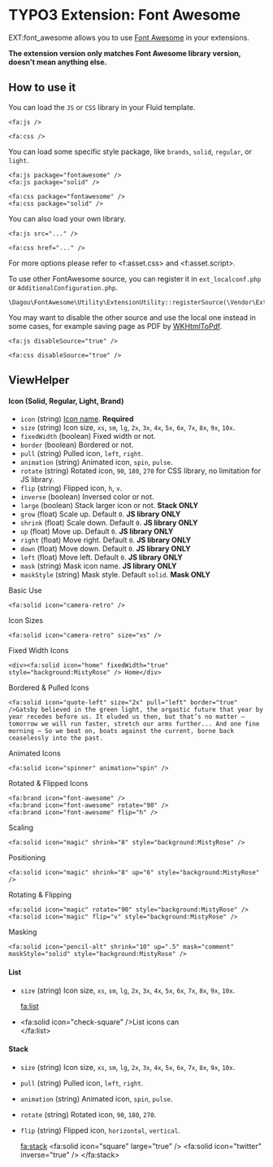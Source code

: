 # TYPO3 Extension: Font Awesome

EXT:font_awesome allows you to use [Font Awesome](https://fontawesome.com/) in your extensions.

**The extension version only matches Font Awesome library version, doesn't mean anything else.**

## How to use it
You can load the `JS` or `CSS` library in your Fluid template.

	<fa:js />
    
    <fa:css />

You can load some specific style package, like `brands`, `solid`, `regular`, or `light`.

    <fa:js package="fontawesome" />
    <fa:js package="solid" />
    
    <fa:css package="fontawesome" />
    <fa:css package="solid" />

You can also load your own library.

    <fa:js src="..." />
    
    <fa:css href="..." />

For more options please refer to &lt;f:asset.css&gt; and &lt;f:asset.script&gt;.

To use other FontAwesome source, you can register it in `ext_localconf.php` or `AdditionalConfiguration.php`.

    \Dagou\FontAwesome\Utility\ExtensionUtility::registerSource(\Vendor\Extension\Source::class);

You may want to disable the other source and use the local one instead in some cases, for example saving page as PDF by [WKHtmlToPdf](https://wkhtmltopdf.org/).

    <fa:js disableSource="true" />
    
    <fa:css disableSource="true" />

## ViewHelper
#### Icon (Solid, Regular, Light, Brand)
- `icon` (string) [Icon name](https://fontawesome.com/icons). **Required**
- `size` (string) Icon size, `xs`, `sm`, `lg`, `2x`, `3x`, `4x`, `5x`, `6x`, `7x`, `8x`, `9x`, `10x`.
- `fixedWidth` (boolean) Fixed width or not.
- `border` (boolean) Bordered or not.
- `pull` (string) Pulled icon, `left`, `right`.
- `animation` (string) Animated icon, `spin`, `pulse`.
- `rotate` (string) Rotated icon, `90`, `180`, `270` for CSS library, no limitation for JS library.
- `flip` (string) Flipped icon, `h`, `v`.
- `inverse` (boolean) Inversed color or not.
- `large` (boolean) Stack larger icon or not. **Stack ONLY**
- `grow` (float) Scale up. Default `0`. **JS library ONLY**
- `shrink` (float) Scale down. Default `0`. **JS library ONLY**
- `up` (float) Move up. Default `0`. **JS library ONLY**
- `right` (float) Move right. Default `0`. **JS library ONLY**
- `down` (float) Move down. Default `0`. **JS library ONLY**
- `left` (float) Move left. Default `0`. **JS library ONLY**
- `mask` (string) Mask icon name. **JS library ONLY**
- `maskStyle` (string) Mask style. Default `solid`. **Mask ONLY**

Basic Use

    <fa:solid icon="camera-retro" />

Icon Sizes

    <fa:solid icon="camera-retro" size="xs" />

Fixed Width Icons

    <div><fa:solid icon="home" fixedWidth="true" style="background:MistyRose" /> Home</div>
    
Bordered & Pulled Icons

    <fa:solid icon="quote-left" size="2x" pull="left" border="true" />Gatsby believed in the green light, the orgastic future that year by year recedes before us. It eluded us then, but that’s no matter — tomorrow we will run faster, stretch our arms further... And one fine morning — So we beat on, boats against the current, borne back ceaselessly into the past.

Animated Icons

    <fa:solid icon="spinner" animation="spin" />

Rotated & Flipped Icons

    <fa:brand icon="font-awesome" />
    <fa:brand icon="font-awesome" rotate="90" />
    <fa:brand icon="font-awesome" flip="h" />

Scaling

    <fa:solid icon="magic" shrink="8" style="background:MistyRose" />

Positioning

    <fa:solid icon="magic" shrink="8" up="6" style="background:MistyRose" />

Rotating & Flipping

    <fa:solid icon="magic" rotate="90" style="background:MistyRose" />
    <fa:solid icon="magic" flip="v" style="background:MistyRose" />

Masking

    <fa:solid icon="pencil-alt" shrink="10" up=".5" mask="comment" maskStyle="solid" style="background:MistyRose" />

#### List
- `size` (string) Icon size, `xs`, `sm`, `lg`, `2x`, `3x`, `4x`, `5x`, `6x`, `7x`, `8x`, `9x`, `10x`.


    <fa:list>
        <li><fa:solid icon="check-square" />List icons can</li>
    </fa:list>

#### Stack
- `size` (string) Icon size, `xs`, `sm`, `lg`, `2x`, `3x`, `4x`, `5x`, `6x`, `7x`, `8x`, `9x`, `10x`.
- `pull` (string) Pulled icon, `left`, `right`.
- `animation` (string) Animated icon, `spin`, `pulse`.
- `rotate` (string) Rotated icon, `90`, `180`, `270`.
- `flip` (string) Flipped icon, `horizontal`, `vertical`.


    <fa:stack>
        <fa:solid icon="square" large="true" />
        <fa:solid icon="twitter" inverse="true" />
    </fa:stack>